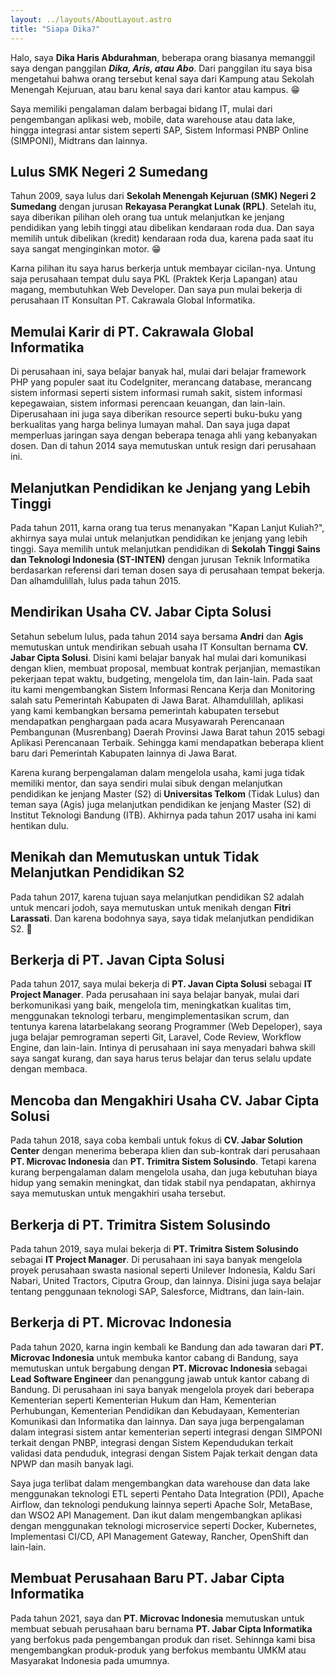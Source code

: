 ```yaml
---
layout: ../layouts/AboutLayout.astro
title: "Siapa Dika?"
---
```


Halo, saya **Dika Haris Abdurahman**, beberapa orang biasanya memanggil saya dengan panggilan **_Dika, Aris, atau Abo_**. Dari panggilan itu saya bisa mengetahui bahwa orang tersebut kenal saya dari Kampung atau Sekolah Menengah Kejuruan, atau baru kenal saya dari kantor atau kampus. 😁

Saya memiliki pengalaman dalam berbagai bidang IT, mulai dari pengembangan aplikasi web, mobile, data warehouse atau data lake, hingga integrasi antar sistem seperti SAP, Sistem Informasi PNBP Online (SIMPONI), Midtrans dan lainnya.

## Lulus SMK Negeri 2 Sumedang

Tahun 2009, saya lulus dari **Sekolah Menengah Kejuruan (SMK) Negeri 2 Sumedang** dengan jurusan **Rekayasa Perangkat Lunak (RPL)**. Setelah itu, saya diberikan pilihan oleh orang tua untuk melanjutkan ke jenjang pendidikan yang lebih tinggi atau dibelikan kendaraan roda dua. Dan saya memilih untuk dibelikan (kredit) kendaraan roda dua, karena pada saat itu saya sangat menginginkan motor. 😁

Karna pilihan itu saya harus berkerja untuk membayar cicilan-nya. Untung saja perusahaan tempat dulu saya PKL (Praktek Kerja Lapangan) atau magang, membutuhkan Web Developer. Dan saya pun mulai bekerja di perusahaan IT Konsultan PT. Cakrawala Global Informatika.

## Memulai Karir di PT. Cakrawala Global Informatika

Di perusahaan ini, saya belajar banyak hal, mulai dari belajar framework PHP yang populer saat itu CodeIgniter, merancang database, merancang sistem informasi seperti sistem informasi rumah sakit, sistem informasi kepegawaian, sistem informasi perencaan keuangan, dan lain-lain. Diperusahaan ini juga saya diberikan resource seperti buku-buku yang berkualitas yang harga belinya lumayan mahal. Dan saya juga dapat memperluas jaringan saya dengan beberapa tenaga ahli yang kebanyakan dosen. Dan di tahun 2014 saya memutuskan untuk resign dari perusahaan ini.

## Melanjutkan Pendidikan ke Jenjang yang Lebih Tinggi

Pada tahun 2011, karna orang tua terus menanyakan "Kapan Lanjut Kuliah?", akhirnya saya mulai untuk melanjutkan pendidikan ke jenjang yang lebih tinggi. Saya memilih untuk melanjutkan pendidikan di **Sekolah Tinggi Sains dan Teknologi Indonesia (ST-INTEN)** dengan jurusan Teknik Informatika berdasarkan referensi dari teman dosen saya di perusahaan tempat bekerja. Dan alhamdulillah, lulus pada tahun 2015.

## Mendirikan Usaha CV. Jabar Cipta Solusi

Setahun sebelum lulus, pada tahun 2014 saya bersama **Andri** dan **Agis** memutuskan untuk mendirikan sebuah usaha IT Konsultan bernama **CV. Jabar Cipta Solusi**. Disini kami belajar banyak hal mulai dari komunikasi dengan klien, membuat proposal, membuat kontrak perjanjian, memastikan pekerjaan tepat waktu, budgeting, mengelola tim, dan lain-lain. Pada saat itu kami mengembangkan Sistem Informasi Rencana Kerja dan Monitoring salah satu Pemerintah Kabupaten di Jawa Barat. Alhamdulillah, aplikasi yang kami kembangkan bersama pemerintah kabupaten tersebut mendapatkan penghargaan pada acara Musyawarah Perencanaan Pembangunan (Musrenbang) Daerah Provinsi Jawa Barat tahun 2015 sebagi Aplikasi Perencanaan Terbaik. Sehingga kami mendapatkan beberapa klient baru dari Pemerintah Kabupaten lainnya di Jawa Barat.

Karena kurang berpengalaman dalam mengelola usaha, kami juga tidak memiliki mentor, dan saya sendiri mulai sibuk dengan melanjutkan pendidikan ke jenjang Master (S2) di **Universitas Telkom** (Tidak Lulus) dan teman saya (Agis) juga melanjutkan pendidikan ke jenjang Master (S2) di Institut Teknologi Bandung (ITB). Akhirnya pada tahun 2017 usaha ini kami hentikan dulu.

## Menikah dan Memutuskan untuk Tidak Melanjutkan Pendidikan S2

Pada tahun 2017, karena tujuan saya melanjutkan pendidikan S2 adalah untuk mencari jodoh, saya memutuskan untuk menikah dengan **Fitri Larassati**. Dan karena bodohnya saya, saya tidak melanjutkan pendidikan S2. 🙏

## Berkerja di PT. Javan Cipta Solusi

Pada tahun 2017, saya mulai bekerja di **PT. Javan Cipta Solusi** sebagai **IT Project Manager**. Pada perusahaan ini saya belajar banyak, mulai dari berkomunikasi yang baik, mengelola tim, meningkatkan kualitas tim, menggunakan teknologi terbaru, mengimplementasikan scrum, dan tentunya karena latarbelakang seorang Programmer (Web Depeloper), saya juga belajar pemrograman seperti Git, Laravel, Code Review, Workflow Engine, dan lain-lain. Intinya di perusahaan ini saya menyadari bahwa skill saya sangat kurang, dan saya harus terus belajar dan terus selalu update dengan membaca.

## Mencoba dan Mengakhiri Usaha CV. Jabar Cipta Solusi

Pada tahun 2018, saya coba kembali untuk fokus di **CV. Jabar Solution Center** dengan menerima beberapa klien dan sub-kontrak dari perusahaan **PT. Microvac Indonesia** dan **PT. Trimitra Sistem Solusindo**. Tetapi karena kurang berpengalaman dalam mengelola usaha, dan juga kebutuhan biaya hidup yang semakin meningkat, dan tidak stabil nya pendapatan, akhirnya saya memutuskan untuk mengakhiri usaha tersebut.

## Berkerja di PT. Trimitra Sistem Solusindo

Pada tahun 2019, saya mulai bekerja di **PT. Trimitra Sistem Solusindo** sebagai **IT Project Manager**. Di perusahaan ini saya banyak mengelola proyek perusahaan swasta nasional seperti Unilever Indonesia, Kaldu Sari Nabari, United Tractors, Ciputra Group, dan lainnya. Disini juga saya belajar tentang penggunaan teknologi SAP, Salesforce, Midtrans, dan lain-lain.

## Berkerja di PT. Microvac Indonesia

Pada tahun 2020, karna ingin kembali ke Bandung dan ada tawaran dari **PT. Microvac Indonesia** untuk membuka kantor cabang di Bandung, saya memutuskan untuk bergabung dengan **PT. Microvac Indonesia** sebagai **Lead Software Engineer** dan penanggung jawab untuk kantor cabang di Bandung. Di perusahaan ini saya banyak mengelola proyek dari beberapa Kementerian seperti Kementerian Hukum dan Ham, Kementerian Perhubungan, Kementerian Pendidikan dan Kebudayaan, Kementerian Komunikasi dan Informatika dan lainnya. Dan saya juga berpengalaman dalam integrasi sistem antar kementerian seperti integrasi dengan SIMPONI terkait dengan PNBP, integrasi dengan Sistem Kependudukan terkait validasi data penduduk, integrasi dengan Sistem Pajak terkait dengan data NPWP dan masih banyak lagi.

Saya juga terlibat dalam mengembangkan data warehouse dan data lake menggunakan teknologi ETL seperti Pentaho Data Integration (PDI), Apache Airflow, dan teknologi pendukung lainnya seperti Apache Solr, MetaBase, dan WSO2 API Management. Dan ikut dalam mengembangkan aplikasi dengan menggunakan teknologi microservice seperti Docker, Kubernetes, Implementasi CI/CD, API Management Gateway, Rancher, OpenShift dan lain-lain.

## Membuat Perusahaan Baru PT. Jabar Cipta Informatika

Pada tahun 2021, saya dan **PT. Microvac Indonesia** memutuskan untuk membuat sebuah perusahaan baru bernama **PT. Jabar Cipta Informatika** yang berfokus pada pengembangan produk dan riset. Sehinnga kami bisa mengembangkan produk-produk yang berfokus membantu UMKM atau Masyarakat Indonesia pada umumnya.
